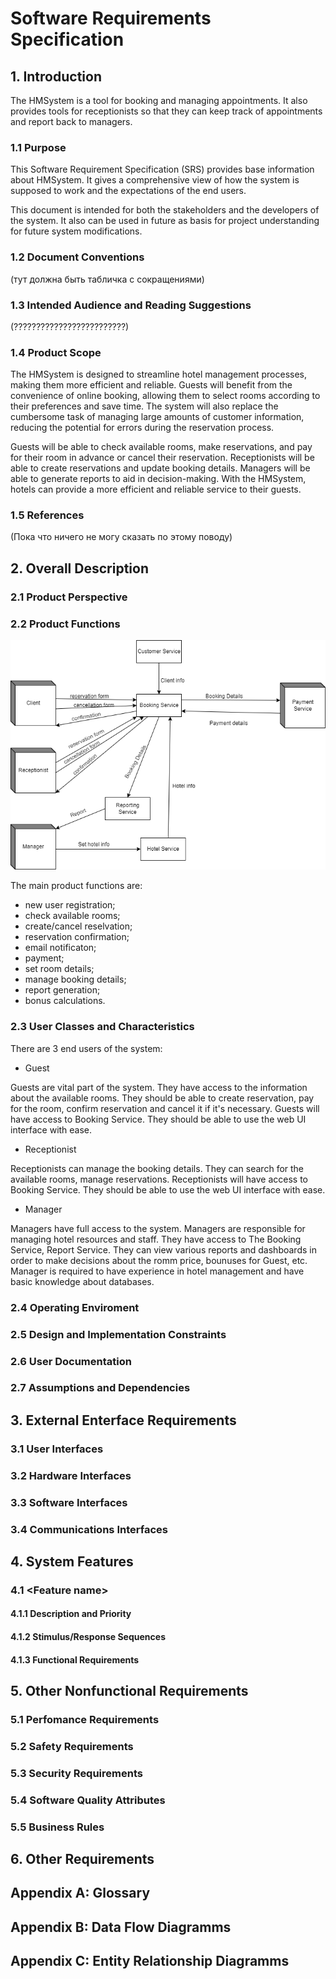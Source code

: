 # Software Requirements Specification 

## 1. Introduction 
The HMSystem is a tool for booking and managing appointments. It also provides tools for receptionists so that they can keep track of appointments and report back to managers.

### 1.1 Purpose
This Software Requirement Specification (SRS) provides base information about HMSystem. It gives a comprehensive view of how the system is supposed to work and the expectations of the end users. 

This document is intended for both the stakeholders and the developers of the system. It also can be used in future as basis for project understanding for future system modifications.

### 1.2 Document Conventions
(тут должна быть табличка с сокращениями)

### 1.3 Intended Audience and Reading Suggestions
(?????????????????????????)

### 1.4 Product Scope
The HMSystem is designed to streamline hotel management processes, making them more efficient and reliable. Guests will benefit from the convenience of online booking, allowing them to select rooms according to their preferences and save time. The system will also replace the cumbersome task of managing large amounts of customer information, reducing the potential for errors during the reservation process. 

Guests will be able to check available rooms, make reservations, and pay for their room in advance or cancel their reservation. Receptionists will be able to create reservations and update booking details. Managers will be able to generate reports to aid in decision-making. With the HMSystem, hotels can provide a more efficient and reliable service to their guests.

### 1.5 References
(Пока что ничего не могу сказать по этому поводу)

## 2. Overall Description 
### 2.1 Product Perspective
### 2.2 Product Functions

![system architecture](/diagrams/system_architecture.png)

The main product functions are:
* new user registration;
* check available rooms;
* create/cancel reselvation;
* reservation confirmation;
* email notificaton;
* payment;
* set room details;
* manage booking details;
* report generation;
* bonus calculations.

### 2.3 User Classes and Characteristics

There are 3 end users of the system:
* Guest

Guests are vital part of the system. They have access to the information about the available rooms. They should be able to create reservation, pay for the room, confirm reservation and cancel it if it's necessary. Guests will have access to Booking Service. They should be able to use the web UI interface with ease.

* Receptionist

Receptionists can manage the booking details. They can search for the available rooms, manage reservations. Receptionists will have access to Booking Service. They should be able to use the web UI interface with ease.

* Manager

Managers have full access to the system. Managers are responsible for managing hotel resources and staff. They have access to The Booking Service, Report Service. They can view various reports and dashboards in order to make decisions about the romm price, bounuses for Guest, etc. Manager is required to have experience in hotel management and have basic knowledge about databases.  

### 2.4 Operating Enviroment
### 2.5 Design and Implementation Constraints
### 2.6 User Documentation
### 2.7 Assumptions and Dependencies

## 3. External Enterface Requirements
### 3.1 User Interfaces
### 3.2 Hardware Interfaces
### 3.3 Software Interfaces
### 3.4 Communications Interfaces

## 4. System Features
### 4.1 \<Feature name\> 
#### 4.1.1 Description and Priority
#### 4.1.2 Stimulus/Response Sequences
#### 4.1.3 Functional Requirements

## 5. Other Nonfunctional Requirements
### 5.1 Perfomance Requirements
### 5.2 Safety Requirements
### 5.3 Security Requirements
### 5.4 Software Quality Attributes
### 5.5 Business Rules

## 6. Other Requirements

## Appendix A: Glossary
## Appendix B: Data Flow Diagramms 
## Appendix C: Entity Relationship Diagramms 








